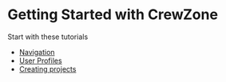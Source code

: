 
# Getting Started with CrewZone

Start with these tutorials

* [Navigation](./navigation/index.md)
* [User Profiles]([./gettingstarted/userprofiles/index.md)
* [Creating projects](./projects/index.md)
